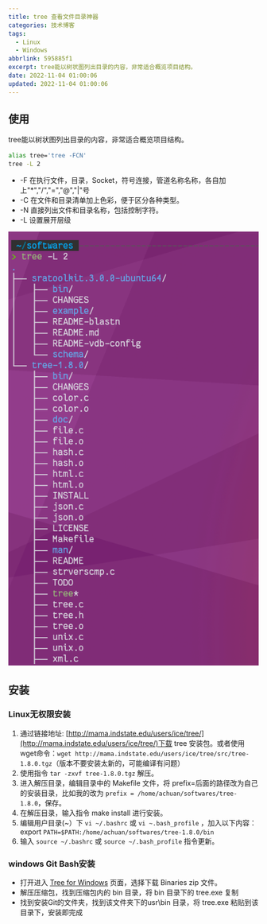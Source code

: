 ```yaml
---
title: tree 查看文件目录神器
categories: 技术博客
tags:
  - Linux
  - Windows
abbrlink: 595885f1
excerpt: tree能以树状图列出目录的内容，非常适合概览项目结构。
date: 2022-11-04 01:00:06
updated: 2022-11-04 01:00:06
---
```



## 使用

tree能以树状图列出目录的内容，非常适合概览项目结构。

```bash
alias tree='tree -FCN'
tree -L 2
```

* -F 在执行文件，目录，Socket，符号连接，管道名称名称，各自加上"*","/","=","@","|"号
* -C 在文件和目录清单加上色彩，便于区分各种类型。
* -N 直接列出文件和目录名称，包括控制字符。
* -L 设置展开层级

![1667494832744](tree/1667494832744.png)​

## 安装

### Linux无权限安装

1. 通过链接地址: [http://mama.indstate.edu/users/ice/tree/](http://mama.indstate.edu/users/ice/tree/)下载 tree 安装包。或者使用wget命令：`wget http://mama.indstate.edu/users/ice/tree/src/tree-1.8.0.tgz`（版本不要安装太新的，可能编译有问题）
2.  使用指令 `tar -zxvf tree-1.8.0.tgz` 解压。
3. 进入解压目录，编辑目录中的 Makefile 文件，将 prefix=后面的路径改为自己的安装目录，比如我的改为 `prefix = /home/achuan/softwares/tree-1.8.0`，保存。
4. 在解压目录，输入指令 make install 进行安装。
5. 编辑用户目录(~）下 `vi ~/.bashrc` 或 `vi ~.bash_profile` ，加入以下内容：export `PATH=$PATH:/home/achuan/softwares/tree-1.8.0/bin`
6. 输入 `source ~/.bashrc` 或 `source ~/.bash_profile` 指令更新。

### windows Git Bash安装

* 打开进入 [Tree for Windows](https://gnuwin32.sourceforge.net/packages/tree.htm) 页面，选择下载 Binaries zip 文件。
* 解压压缩包，找到压缩包内的 bin 目录，将 bin 目录下的 tree.exe 复制
* 找到安装Git的文件夹，找到该文件夹下的usr\bin 目录，将 tree.exe 粘贴到该目录下，安装即完成